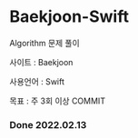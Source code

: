 # Baekjoon-Swift

Algorithm 문제 풀이

사이트 : Baekjoon


사용언어 : Swift

목표 : 주 3회 이상 COMMIT

### Done 2022.02.13
